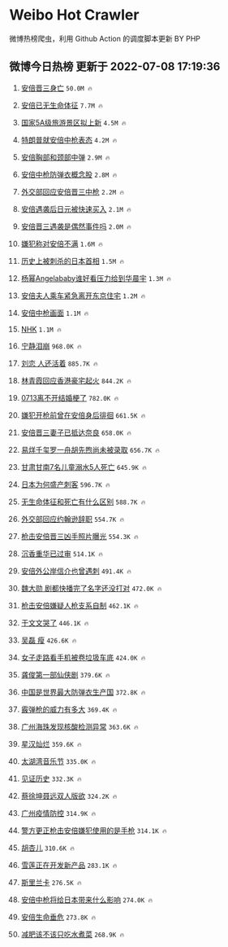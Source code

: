 # Weibo Hot Crawler 



微博热榜爬虫，利用 Github Action 的调度脚本更新 BY PHP 


## 微博今日热榜 更新于 2022-07-08 17:19:36 
1. [安倍晋三身亡](https://s.weibo.com/weibo?q=%23%E5%AE%89%E5%80%8D%E6%99%8B%E4%B8%89%E8%BA%AB%E4%BA%A1%23&Refer=top) `50.0M 🔥` 

1. [安倍已无生命体征](https://s.weibo.com/weibo?q=%23%E5%AE%89%E5%80%8D%E5%B7%B2%E6%97%A0%E7%94%9F%E5%91%BD%E4%BD%93%E5%BE%81%23&Refer=top) `7.7M 🔥` 

1. [国家5A级旅游景区拟上新](https://s.weibo.com/weibo?q=%23%E5%9B%BD%E5%AE%B65A%E7%BA%A7%E6%97%85%E6%B8%B8%E6%99%AF%E5%8C%BA%E6%8B%9F%E4%B8%8A%E6%96%B0%23&Refer=top) `4.5M 🔥` 

1. [特朗普就安倍中枪表态](https://s.weibo.com/weibo?q=%23%E7%89%B9%E6%9C%97%E6%99%AE%E5%B0%B1%E5%AE%89%E5%80%8D%E4%B8%AD%E6%9E%AA%E8%A1%A8%E6%80%81%23&Refer=top) `4.2M 🔥` 

1. [安倍胸部和颈部中弹](https://s.weibo.com/weibo?q=%23%E5%AE%89%E5%80%8D%E8%83%B8%E9%83%A8%E5%92%8C%E9%A2%88%E9%83%A8%E4%B8%AD%E5%BC%B9%23&Refer=top) `2.9M 🔥` 

1. [安倍中枪防弹衣概念股](https://s.weibo.com/weibo?q=%23%E5%AE%89%E5%80%8D%E4%B8%AD%E6%9E%AA%E9%98%B2%E5%BC%B9%E8%A1%A3%E6%A6%82%E5%BF%B5%E8%82%A1%23&Refer=top) `2.8M 🔥` 

1. [外交部回应安倍晋三中枪](https://s.weibo.com/weibo?q=%23%E5%A4%96%E4%BA%A4%E9%83%A8%E5%9B%9E%E5%BA%94%E5%AE%89%E5%80%8D%E6%99%8B%E4%B8%89%E4%B8%AD%E6%9E%AA%23&Refer=top) `2.2M 🔥` 

1. [安倍遇袭后日元被快速买入](https://s.weibo.com/weibo?q=%23%E5%AE%89%E5%80%8D%E9%81%87%E8%A2%AD%E5%90%8E%E6%97%A5%E5%85%83%E8%A2%AB%E5%BF%AB%E9%80%9F%E4%B9%B0%E5%85%A5%23&Refer=top) `2.1M 🔥` 

1. [安倍晋三遇袭是偶然事件吗](https://s.weibo.com/weibo?q=%23%E5%AE%89%E5%80%8D%E6%99%8B%E4%B8%89%E9%81%87%E8%A2%AD%E6%98%AF%E5%81%B6%E7%84%B6%E4%BA%8B%E4%BB%B6%E5%90%97%23&Refer=top) `2.0M 🔥` 

1. [嫌犯称对安倍不满](https://s.weibo.com/weibo?q=%23%E5%AB%8C%E7%8A%AF%E7%A7%B0%E5%AF%B9%E5%AE%89%E5%80%8D%E4%B8%8D%E6%BB%A1%23&Refer=top) `1.6M 🔥` 

1. [历史上被刺杀的日本首相](https://s.weibo.com/weibo?q=%23%E5%8E%86%E5%8F%B2%E4%B8%8A%E8%A2%AB%E5%88%BA%E6%9D%80%E7%9A%84%E6%97%A5%E6%9C%AC%E9%A6%96%E7%9B%B8%23&Refer=top) `1.5M 🔥` 

1. [杨幂Angelababy谁好看压力给到华晨宇](https://s.weibo.com/weibo?q=%23%E6%9D%A8%E5%B9%82Angelababy%E8%B0%81%E5%A5%BD%E7%9C%8B%E5%8E%8B%E5%8A%9B%E7%BB%99%E5%88%B0%E5%8D%8E%E6%99%A8%E5%AE%87%23&Refer=top) `1.3M 🔥` 

1. [安倍夫人乘车紧急离开东京住宅](https://s.weibo.com/weibo?q=%23%E5%AE%89%E5%80%8D%E5%A4%AB%E4%BA%BA%E4%B9%98%E8%BD%A6%E7%B4%A7%E6%80%A5%E7%A6%BB%E5%BC%80%E4%B8%9C%E4%BA%AC%E4%BD%8F%E5%AE%85%23&Refer=top) `1.2M 🔥` 

1. [安倍中枪画面](https://s.weibo.com/weibo?q=%23%E5%AE%89%E5%80%8D%E4%B8%AD%E6%9E%AA%E7%94%BB%E9%9D%A2%23&Refer=top) `1.1M 🔥` 

1. [NHK](https://s.weibo.com/weibo?q=NHK&Refer=top) `1.1M 🔥` 

1. [宁静泪崩](https://s.weibo.com/weibo?q=%23%E5%AE%81%E9%9D%99%E6%B3%AA%E5%B4%A9%23&Refer=top) `968.0K 🔥` 

1. [刘恋 人还活着](https://s.weibo.com/weibo?q=%E5%88%98%E6%81%8B%20%E4%BA%BA%E8%BF%98%E6%B4%BB%E7%9D%80&Refer=top) `885.7K 🔥` 

1. [林青霞回应香港豪宅起火](https://s.weibo.com/weibo?q=%23%E6%9E%97%E9%9D%92%E9%9C%9E%E5%9B%9E%E5%BA%94%E9%A6%99%E6%B8%AF%E8%B1%AA%E5%AE%85%E8%B5%B7%E7%81%AB%23&Refer=top) `844.2K 🔥` 

1. [0713离不开结婚梗了](https://s.weibo.com/weibo?q=%230713%E7%A6%BB%E4%B8%8D%E5%BC%80%E7%BB%93%E5%A9%9A%E6%A2%97%E4%BA%86%23&Refer=top) `782.0K 🔥` 

1. [嫌犯开枪前曾在安倍身后徘徊](https://s.weibo.com/weibo?q=%23%E5%AB%8C%E7%8A%AF%E5%BC%80%E6%9E%AA%E5%89%8D%E6%9B%BE%E5%9C%A8%E5%AE%89%E5%80%8D%E8%BA%AB%E5%90%8E%E5%BE%98%E5%BE%8A%23&Refer=top) `661.5K 🔥` 

1. [安倍晋三妻子已抵达奈良](https://s.weibo.com/weibo?q=%23%E5%AE%89%E5%80%8D%E6%99%8B%E4%B8%89%E5%A6%BB%E5%AD%90%E5%B7%B2%E6%8A%B5%E8%BE%BE%E5%A5%88%E8%89%AF%23&Refer=top) `658.0K 🔥` 

1. [易烊千玺罗一舟胡先煦尚未被录取](https://s.weibo.com/weibo?q=%23%E6%98%93%E7%83%8A%E5%8D%83%E7%8E%BA%E7%BD%97%E4%B8%80%E8%88%9F%E8%83%A1%E5%85%88%E7%85%A6%E5%B0%9A%E6%9C%AA%E8%A2%AB%E5%BD%95%E5%8F%96%23&Refer=top) `656.7K 🔥` 

1. [甘肃甘南7名儿童溺水5人死亡](https://s.weibo.com/weibo?q=%23%E7%94%98%E8%82%83%E7%94%98%E5%8D%977%E5%90%8D%E5%84%BF%E7%AB%A5%E6%BA%BA%E6%B0%B45%E4%BA%BA%E6%AD%BB%E4%BA%A1%23&Refer=top) `645.9K 🔥` 

1. [日本为何盛产刺客](https://s.weibo.com/weibo?q=%23%E6%97%A5%E6%9C%AC%E4%B8%BA%E4%BD%95%E7%9B%9B%E4%BA%A7%E5%88%BA%E5%AE%A2%23&Refer=top) `596.7K 🔥` 

1. [无生命体征和死亡有什么区别](https://s.weibo.com/weibo?q=%23%E6%97%A0%E7%94%9F%E5%91%BD%E4%BD%93%E5%BE%81%E5%92%8C%E6%AD%BB%E4%BA%A1%E6%9C%89%E4%BB%80%E4%B9%88%E5%8C%BA%E5%88%AB%23&Refer=top) `588.7K 🔥` 

1. [外交部回应约翰逊辞职](https://s.weibo.com/weibo?q=%23%E5%A4%96%E4%BA%A4%E9%83%A8%E5%9B%9E%E5%BA%94%E7%BA%A6%E7%BF%B0%E9%80%8A%E8%BE%9E%E8%81%8C%23&Refer=top) `554.7K 🔥` 

1. [枪击安倍晋三凶手照片曝光](https://s.weibo.com/weibo?q=%23%E6%9E%AA%E5%87%BB%E5%AE%89%E5%80%8D%E6%99%8B%E4%B8%89%E5%87%B6%E6%89%8B%E7%85%A7%E7%89%87%E6%9B%9D%E5%85%89%23&Refer=top) `554.3K 🔥` 

1. [沉香重华已过审](https://s.weibo.com/weibo?q=%23%E6%B2%89%E9%A6%99%E9%87%8D%E5%8D%8E%E5%B7%B2%E8%BF%87%E5%AE%A1%23&Refer=top) `514.1K 🔥` 

1. [安倍外公岸信介也曾遇刺](https://s.weibo.com/weibo?q=%23%E5%AE%89%E5%80%8D%E5%A4%96%E5%85%AC%E5%B2%B8%E4%BF%A1%E4%BB%8B%E4%B9%9F%E6%9B%BE%E9%81%87%E5%88%BA%23&Refer=top) `491.4K 🔥` 

1. [魏大勋 剧都快播完了名字还没打对](https://s.weibo.com/weibo?q=%E9%AD%8F%E5%A4%A7%E5%8B%8B%20%E5%89%A7%E9%83%BD%E5%BF%AB%E6%92%AD%E5%AE%8C%E4%BA%86%E5%90%8D%E5%AD%97%E8%BF%98%E6%B2%A1%E6%89%93%E5%AF%B9&Refer=top) `472.0K 🔥` 

1. [枪击安倍嫌疑人枪支系自制](https://s.weibo.com/weibo?q=%23%E6%9E%AA%E5%87%BB%E5%AE%89%E5%80%8D%E5%AB%8C%E7%96%91%E4%BA%BA%E6%9E%AA%E6%94%AF%E7%B3%BB%E8%87%AA%E5%88%B6%23&Refer=top) `462.1K 🔥` 

1. [于文文哭了](https://s.weibo.com/weibo?q=%23%E4%BA%8E%E6%96%87%E6%96%87%E5%93%AD%E4%BA%86%23&Refer=top) `446.1K 🔥` 

1. [吴磊 瘦](https://s.weibo.com/weibo?q=%E5%90%B4%E7%A3%8A%20%E7%98%A6&Refer=top) `426.6K 🔥` 

1. [女子走路看手机被卷垃圾车底](https://s.weibo.com/weibo?q=%23%E5%A5%B3%E5%AD%90%E8%B5%B0%E8%B7%AF%E7%9C%8B%E6%89%8B%E6%9C%BA%E8%A2%AB%E5%8D%B7%E5%9E%83%E5%9C%BE%E8%BD%A6%E5%BA%95%23&Refer=top) `424.0K 🔥` 

1. [龚俊第一部仙侠剧](https://s.weibo.com/weibo?q=%23%E9%BE%9A%E4%BF%8A%E7%AC%AC%E4%B8%80%E9%83%A8%E4%BB%99%E4%BE%A0%E5%89%A7%23&Refer=top) `379.6K 🔥` 

1. [中国是世界最大防弹衣生产国](https://s.weibo.com/weibo?q=%23%E4%B8%AD%E5%9B%BD%E6%98%AF%E4%B8%96%E7%95%8C%E6%9C%80%E5%A4%A7%E9%98%B2%E5%BC%B9%E8%A1%A3%E7%94%9F%E4%BA%A7%E5%9B%BD%23&Refer=top) `372.8K 🔥` 

1. [霰弹枪的威力有多大](https://s.weibo.com/weibo?q=%23%E9%9C%B0%E5%BC%B9%E6%9E%AA%E7%9A%84%E5%A8%81%E5%8A%9B%E6%9C%89%E5%A4%9A%E5%A4%A7%23&Refer=top) `369.4K 🔥` 

1. [广州海珠发现核酸检测异常](https://s.weibo.com/weibo?q=%E5%B9%BF%E5%B7%9E%E6%B5%B7%E7%8F%A0%E5%8F%91%E7%8E%B0%E6%A0%B8%E9%85%B8%E6%A3%80%E6%B5%8B%E5%BC%82%E5%B8%B8&Refer=top) `363.6K 🔥` 

1. [星汉灿烂](https://s.weibo.com/weibo?q=%E6%98%9F%E6%B1%89%E7%81%BF%E7%83%82&Refer=top) `359.6K 🔥` 

1. [太湖湾音乐节](https://s.weibo.com/weibo?q=%E5%A4%AA%E6%B9%96%E6%B9%BE%E9%9F%B3%E4%B9%90%E8%8A%82&Refer=top) `335.0K 🔥` 

1. [见证历史](https://s.weibo.com/weibo?q=%E8%A7%81%E8%AF%81%E5%8E%86%E5%8F%B2&Refer=top) `332.3K 🔥` 

1. [蔡徐坤聂远双人版欲](https://s.weibo.com/weibo?q=%23%E8%94%A1%E5%BE%90%E5%9D%A4%E8%81%82%E8%BF%9C%E5%8F%8C%E4%BA%BA%E7%89%88%E6%AC%B2%23&Refer=top) `324.2K 🔥` 

1. [广州疫情防控](https://s.weibo.com/weibo?q=%23%E5%B9%BF%E5%B7%9E%E7%96%AB%E6%83%85%E9%98%B2%E6%8E%A7%23&Refer=top) `314.9K 🔥` 

1. [警方更正枪击安倍嫌犯使用的是手枪](https://s.weibo.com/weibo?q=%23%E8%AD%A6%E6%96%B9%E6%9B%B4%E6%AD%A3%E6%9E%AA%E5%87%BB%E5%AE%89%E5%80%8D%E5%AB%8C%E7%8A%AF%E4%BD%BF%E7%94%A8%E7%9A%84%E6%98%AF%E6%89%8B%E6%9E%AA%23&Refer=top) `314.1K 🔥` 

1. [胡杏儿](https://s.weibo.com/weibo?q=%E8%83%A1%E6%9D%8F%E5%84%BF&Refer=top) `310.6K 🔥` 

1. [雪莲正在开发新产品](https://s.weibo.com/weibo?q=%23%E9%9B%AA%E8%8E%B2%E6%AD%A3%E5%9C%A8%E5%BC%80%E5%8F%91%E6%96%B0%E4%BA%A7%E5%93%81%23&Refer=top) `283.1K 🔥` 

1. [斯里兰卡](https://s.weibo.com/weibo?q=%E6%96%AF%E9%87%8C%E5%85%B0%E5%8D%A1&Refer=top) `276.5K 🔥` 

1. [安倍中枪将给日本带来什么影响](https://s.weibo.com/weibo?q=%23%E5%AE%89%E5%80%8D%E4%B8%AD%E6%9E%AA%E5%B0%86%E7%BB%99%E6%97%A5%E6%9C%AC%E5%B8%A6%E6%9D%A5%E4%BB%80%E4%B9%88%E5%BD%B1%E5%93%8D%23&Refer=top) `274.0K 🔥` 

1. [安倍生命垂危](https://s.weibo.com/weibo?q=%23%E5%AE%89%E5%80%8D%E7%94%9F%E5%91%BD%E5%9E%82%E5%8D%B1%23&Refer=top) `273.8K 🔥` 

1. [减肥该不该只吃水煮菜](https://s.weibo.com/weibo?q=%23%E5%87%8F%E8%82%A5%E8%AF%A5%E4%B8%8D%E8%AF%A5%E5%8F%AA%E5%90%83%E6%B0%B4%E7%85%AE%E8%8F%9C%23&Refer=top) `268.9K 🔥` 


